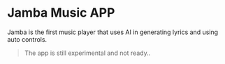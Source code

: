 # Jamba Music APP
Jamba is the first music player that uses AI in generating lyrics and using auto controls.
> The app is still experimental and not ready..
